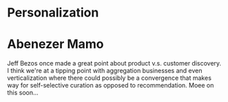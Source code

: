 # Personalization

# Abenezer Mamo

Jeff Bezos once made a great point about product v.s. customer discovery. I think we're at a tipping point with aggregation businesses and even verticalization where there could possibly be a convergence that makes way for self-selective curation as opposed to recommendation. Moee on this soon...
